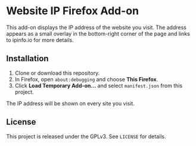 # Website IP Firefox Add-on

This add-on displays the IP address of the website you visit. The address appears as a small overlay in the bottom-right corner of the page and links to ipinfo.io for more details.

## Installation
1. Clone or download this repository.
2. In Firefox, open `about:debugging` and choose **This Firefox**.
3. Click **Load Temporary Add-on...** and select `manifest.json` from this project.

The IP address will be shown on every site you visit.

## License
This project is released under the GPLv3. See `LICENSE` for details.
